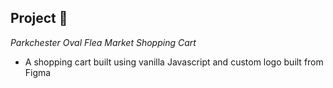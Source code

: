 ## Project 👾
*Parkchester Oval Flea Market Shopping Cart*
- A shopping cart built using vanilla Javascript and custom logo built from Figma
